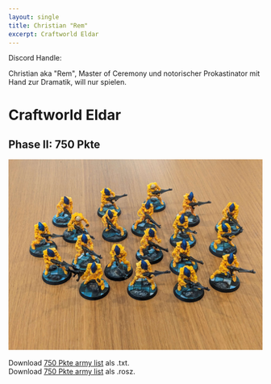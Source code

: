 ```yaml
---
layout: single
title: Christian "Rem"
excerpt: Craftworld Eldar
---
```


Discord Handle:

Christian aka "Rem", Master of Ceremony und notorischer Prokastinator mit Hand zur Dramatik, will nur spielen.

# Craftworld Eldar

## Phase II: 750 Pkte

![750 Pkte](/assets/images/750/750_Rem_1.jpg)

Download <a href="/assets/armylists/750/750_Rem.txt" download>750 Pkte army list</a> als .txt.  
Download <a href="/assets/armylists/750/750_rem.rosz" download>750 Pkte army list</a> als .rosz.  